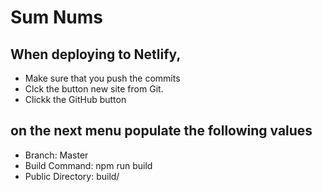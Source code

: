 # Sum Nums



## When deploying to Netlify, 
- Make sure that you push the commits
- Clck the button new site from Git.
- Clickk the GitHub  button

## on the next menu populate the following values
- Branch: Master
- Build Command: npm run build
- Public Directory: build/